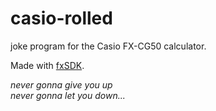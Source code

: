 # casio-rolled
joke program for the Casio FX-CG50 calculator.<br>

Made with [fxSDK](https://git.planet-casio.com/Lephenixnoir/fxsdk).<br>

*never gonna give you up*<br>
*never gonna let you down...*
